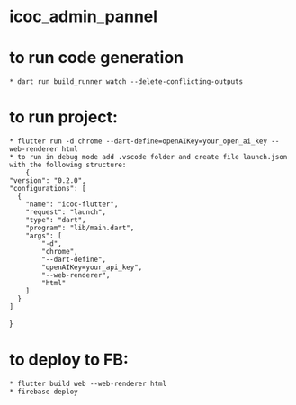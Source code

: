 # icoc_admin_pannel

# to run code generation
    * dart run build_runner watch --delete-conflicting-outputs
# to run project: 
    * flutter run -d chrome --dart-define=openAIKey=your_open_ai_key --web-renderer html 
    * to run in debug mode add .vscode folder and create file launch.json with the following structure:
        {
    "version": "0.2.0",
    "configurations": [
      {
        "name": "icoc-flutter",
        "request": "launch",
        "type": "dart",
        "program": "lib/main.dart",
        "args": [
            "-d",
            "chrome",
            "--dart-define",
            "openAIKey=your_api_key",
            "--web-renderer",
            "html"
        ]
      }
    ]
  }
# to deploy to FB: 
    * flutter build web --web-renderer html
    * firebase deploy

